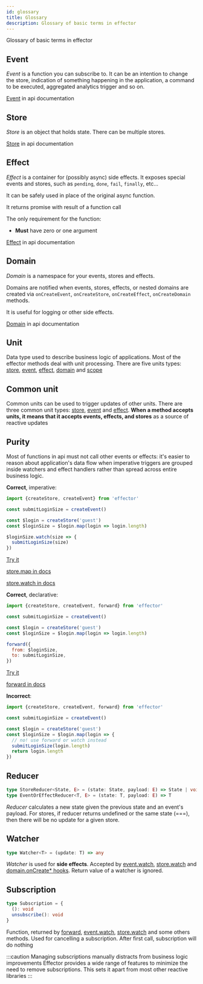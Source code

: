 ```yaml
---
id: glossary
title: Glossary
description: Glossary of basic terms in effector
---
```


Glossary of basic terms in effector

## Event

_Event_ is a function you can subscribe to. It can be an intention to change the store, indication of something happening in the application, a command to be executed, aggregated analytics trigger and so on.

[Event](./api/effector/Event.md) in api documentation

## Store

_Store_ is an object that holds state.
There can be multiple stores.

[Store](./api/effector/Store.md) in api documentation

## Effect

_Effect_ is a container for (possibly async) side effects.
It exposes special events and stores, such as `pending`, `done`, `fail`, `finally`, etc...

It can be safely used in place of the original async function.

It returns promise with result of a function call

The only requirement for the function:

- **Must** have zero or one argument

[Effect](./api/effector/Effect.md) in api documentation

## Domain

_Domain_ is a namespace for your events, stores and effects.

Domains are notified when events, stores, effects, or nested domains are created via `onCreateEvent`, `onCreateStore`, `onCreateEffect`, `onCreateDomain` methods.

It is useful for logging or other side effects.

[Domain](./api/effector/Domain.md) in api documentation

## Unit

Data type used to describe business logic of applications. Most of the effector methods deal with unit processing.
There are five units types: [store], [event], [effect], [domain] and [scope]

## Common unit

Common units can be used to trigger updates of other units. There are three common unit types: [store], [event] and [effect]. **When a method accepts units, it means that it accepts events, effects, and stores** as a source of reactive updates

## Purity

Most of functions in api must not call other events or effects: it's easier to reason about application's data flow when imperative triggers are grouped inside watchers and effect handlers rather than spread across entire business logic.

**Correct**, imperative:

```js
import {createStore, createEvent} from 'effector'

const submitLoginSize = createEvent()

const $login = createStore('guest')
const $loginSize = $login.map(login => login.length)

$loginSize.watch(size => {
  submitLoginSize(size)
})
```

[Try it](https://share.effector.dev/D5hV8C70)

[store.map in docs](./api/effector/Store.md#mapfn-state-state-laststate-t--t)

[store.watch in docs](./api/effector/Store.md#watchwatcher)

**Correct**, declarative:

```js
import {createStore, createEvent, forward} from 'effector'

const submitLoginSize = createEvent()

const $login = createStore('guest')
const $loginSize = $login.map(login => login.length)

forward({
  from: $loginSize,
  to: submitLoginSize,
})
```

[Try it](https://share.effector.dev/it0gXQLI)

[forward in docs](./api/effector/forward.md)

**Incorrect**:

```js
import {createStore, createEvent, forward} from 'effector'

const submitLoginSize = createEvent()

const $login = createStore('guest')
const $loginSize = $login.map(login => {
  // no! use forward or watch instead
  submitLoginSize(login.length)
  return login.length
})
```

## Reducer

```typescript
type StoreReducer<State, E> = (state: State, payload: E) => State | void
type EventOrEffectReducer<T, E> = (state: T, payload: E) => T
```

_Reducer_ calculates a new state given the previous state and an event's payload. For stores, if reducer returns undefined or the same state (===), then there will be no update for a given store.

## Watcher

```typescript
type Watcher<T> = (update: T) => any
```

_Watcher_ is used for **side effects**. Accepted by [event.watch](./api/effector/Event.md#watchwatcher), [store.watch](./api/effector/Store.md#watchwatcher) and [domain.onCreate\* hooks](./api/effector/Domain.md#oncreateeventhook). Return value of a watcher is ignored.

## Subscription

```typescript
type Subscription = {
  (): void
  unsubscribe(): void
}
```

Function, returned by [forward](./api/effector/forward.md), [event.watch](./api/effector/Event.md#watchwatcher), [store.watch](./api/effector/Store.md#watchwatcher) and some others methods. Used for cancelling a subscription. After first call, subscription will do nothing

:::caution Managing subscriptions manually distracts from business logic improvements
Effector provides a wide range of features to minimize the need to remove subscriptions. This sets it apart from most other reactive libraries
:::

[effect]: ./api/effector/Effect.md
[store]: ./api/effector/Store.md
[event]: ./api/effector/Event.md
[domain]: ./api/effector/Domain.md
[scope]: ./api/effector/Scope.md
